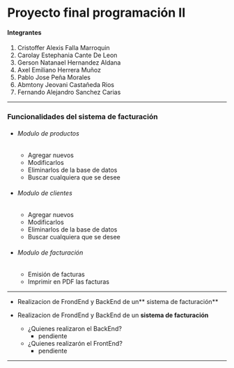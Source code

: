 # Proyecto final programación II
#### Integrantes

1. Cristoffer Alexis Falla Marroquin
2. Carolay Estephania Cante De Leon
3. Gerson Natanael Hernandez Aldana
4. Axel Emiliano Herrera Muñoz
5. Pablo Jose Peña Morales
6. Abmtony Jeovani Castañeda Rios
7. Fernando Alejandro Sanchez Carias

------------
### Funcionalidades del sistema de facturación
- ###### Modulo de productos
	-  Agregar nuevos
	-  Modificarlos
	- Eliminarlos de la base de datos
	- Buscar cualquiera que se desee
- ###### Modulo de clientes
	-  Agregar nuevos
	-  Modificarlos
	- Eliminarlos de la base de datos
	- Buscar cualquiera que se desee
- ###### Modulo de facturación
	-  Emisión de facturas
	- Imprimir en PDF las facturas

------------

- Realizacion de FrondEnd y BackEnd de un** sistema de facturación**

- Realizacion de FrondEnd y BackEnd de un **sistema de facturación**

	- ¿Quienes realizaron el BackEnd?
		- pendiente
	- ¿Quienes realizarón el FrontEnd?
		- pendiente

------------
